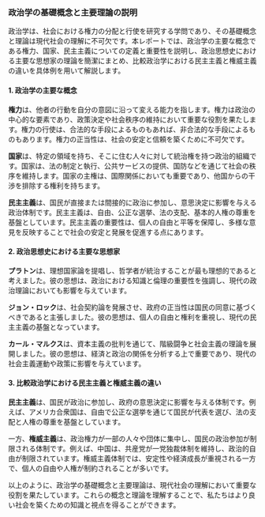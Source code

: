 ### 政治学の基礎概念と主要理論の説明

政治学は、社会における権力の分配と行使を研究する学問であり、その基礎概念と理論は現代社会の理解に不可欠です。本レポートでは、政治学の主要な概念である権力、国家、民主主義についての定義と重要性を説明し、政治思想史における主要な思想家の理論を簡潔にまとめ、比較政治学における民主主義と権威主義の違いを具体例を用いて解説します。

#### 1. 政治学の主要な概念

**権力**は、他者の行動を自分の意図に沿って変える能力を指します。権力は政治の中心的な要素であり、政策決定や社会秩序の維持において重要な役割を果たします。権力の行使は、合法的な手段によるものもあれば、非合法的な手段によるものもあります。権力の正当性は、社会の安定と信頼を築くために不可欠です。

**国家**は、特定の領域を持ち、そこに住む人々に対して統治権を持つ政治的組織です。国家は、法の制定と執行、公共サービスの提供、国防などを通じて社会の秩序を維持します。国家の主権は、国際関係においても重要であり、他国からの干渉を排除する権利を持ちます。

**民主主義**は、国民が直接または間接的に政治に参加し、意思決定に影響を与える政治体制です。民主主義は、自由、公正な選挙、法の支配、基本的人権の尊重を基盤としています。民主主義の重要性は、個人の自由と平等を保障し、多様な意見を反映することで社会の安定と発展を促進する点にあります。

#### 2. 政治思想史における主要な思想家

**プラトン**は、理想国家論を提唱し、哲学者が統治することが最も理想的であると考えました。彼の思想は、政治における知識と倫理の重要性を強調し、現代の政治理論においても影響を与えています。

**ジョン・ロック**は、社会契約論を発展させ、政府の正当性は国民の同意に基づくべきであると主張しました。彼の思想は、個人の自由と権利を重視し、現代の民主主義の基盤となっています。

**カール・マルクス**は、資本主義の批判を通じて、階級闘争と社会主義の理論を展開しました。彼の思想は、経済と政治の関係を分析する上で重要であり、現代の社会主義運動や政策に影響を与えています。

#### 3. 比較政治学における民主主義と権威主義の違い

**民主主義**は、国民が政治に参加し、政府の意思決定に影響を与える体制です。例えば、アメリカ合衆国は、自由で公正な選挙を通じて国民が代表を選び、法の支配と人権の尊重を基盤としています。

一方、**権威主義**は、政治権力が一部の人々や団体に集中し、国民の政治参加が制限される体制です。例えば、中国は、共産党が一党独裁体制を維持し、政治的自由が制限されています。権威主義体制では、安定性や経済成長が重視される一方で、個人の自由や人権が制約されることが多いです。

以上のように、政治学の基礎概念と主要理論は、現代社会の理解において重要な役割を果たしています。これらの概念と理論を理解することで、私たちはより良い社会を築くための知識と視点を得ることができます。